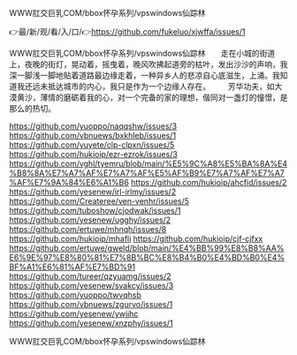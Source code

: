 WWW肛交巨乳COM/bbox怀孕系列/vpswindows仙踪林

👉最/新/观/看/入/口/👉https://github.com/fukeluo/xjwffa/issues/1

WWW肛交巨乳COM/bbox怀孕系列/vpswindows仙踪林　　走在小城的街道上，夜晚的街灯，晃动着，摇曳着，晚风吹拂起道旁的枯叶，发出沙沙的声响，我深一脚浅一脚地贴着道路最边缘走着，一种异乡人的悲凉自心底滋生，上涌。我知道我还远未抵达城市的内心，我只是作为一个边缘人存在。
　　芳华功夫，如大漠黄沙，薄情的磨砺着我的心，对一个完备的家的理想，偕同对一盏灯的憧憬，是那么的热切。


https://github.com/yuoppo/naqqshw/issues/3
https://github.com/vbnuews/bxkhleb/issues/1
https://github.com/yuyete/clp-clpxn/issues/5
https://github.com/hukioip/ezr-ezrok/issues/3
https://github.com/vghl/tyemru/blob/main/%E5%9C%A8%E5%BA%8A%E4%B8%8A%E7%A7%AF%E7%A7%AF%E5%AF%B9%E7%A7%AF%E7%A7%AF%E7%9A%84%E6%A1%B6
https://github.com/hukioip/ahcfid/issues/2
https://github.com/yesenew/irl-irlmy/issues/2
https://github.com/Createree/ven-venhr/issues/5
https://github.com/tuboshow/cjodwak/issues/1
https://github.com/yesenew/ugghy/issues/2
https://github.com/ertuwe/mhnqh/issues/8
https://github.com/hukioip/mhafli
https://github.com/hukioip/cjf-cjfxx
https://github.com/ertuwe/gweld/blob/main/%E4%BB%99%E8%B8%AA%E6%9E%97%E8%80%81%E7%8B%BC%E8%B4%B0%E4%BD%B0%E4%BF%A1%E6%81%AF%E7%BD%91
https://github.com/tureer/qzyuamg/issues/2
https://github.com/yesenew/svakcy/issues/3
https://github.com/yuoppo/twvqhsb
https://github.com/vbnuews/zgurvo/issues/1
https://github.com/yesenew/ywjjhc
https://github.com/yesenew/xnzphy/issues/1

WWW肛交巨乳COM/bbox怀孕系列/vpswindows仙踪林
